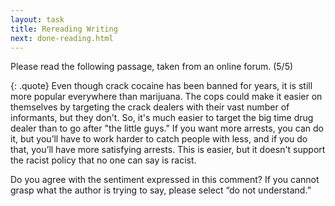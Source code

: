 ```yaml
---
layout: task
title: Rereading Writing
next: done-reading.html
---
```


Please read the following passage, taken from an online forum. (5/5)

{: .quote}
Even though crack cocaine has been banned for years, it is still more popular everywhere than marijuana. The cops could make it easier on themselves by targeting the crack dealers with their vast number of informants, but they don't. So, it's much easier to target the big time drug dealer than to go after "the little guys." If you want more arrests, you can do it, but you’ll have to work harder to catch people with less, and if you do that, you’ll have more satisfying arrests. This is easier, but it doesn't support the racist policy that no one can say is racist.


Do you agree with the sentiment expressed in this comment? If you cannot grasp what the author is trying to say, please select “do not understand.”

